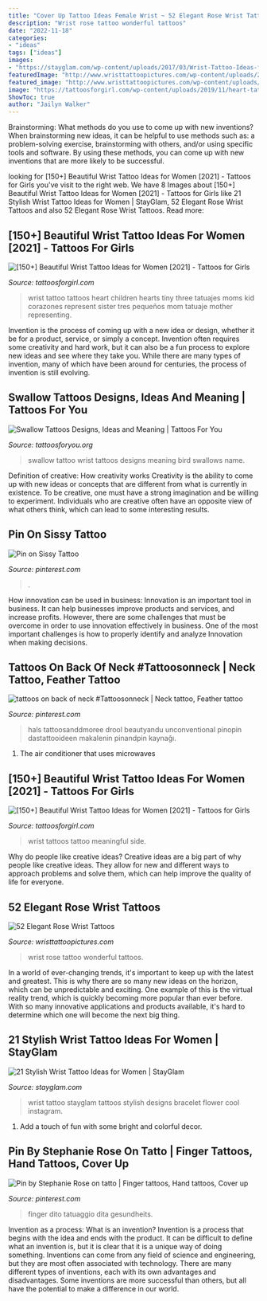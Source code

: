 ```yaml
---
title: "Cover Up Tattoo Ideas Female Wrist ~ 52 Elegant Rose Wrist Tattoos"
description: "Wrist rose tattoo wonderful tattoos"
date: "2022-11-18"
categories:
- "ideas"
tags: ["ideas"]
images:
- "https://stayglam.com/wp-content/uploads/2017/03/Wrist-Tattoo-Ideas-for-Women2.jpg"
featuredImage: "http://www.wristtattoopictures.com/wp-content/uploads/2016/07/Wonderful-Black-Rose-Tattoo-On-Wrist-rt150.jpg"
featured_image: "http://www.wristtattoopictures.com/wp-content/uploads/2016/07/Wonderful-Black-Rose-Tattoo-On-Wrist-rt150.jpg"
image: "https://tattoosforgirl.com/wp-content/uploads/2019/11/heart-tattoo-on-wrist-4.jpg"
ShowToc: true
author: "Jailyn Walker"
---
```



Brainstorming: What methods do you use to come up with new inventions?
When brainstorming new ideas, it can be helpful to use methods such as: a problem-solving exercise, brainstorming with others, and/or using specific tools and software. By using these methods, you can come up with new inventions that are more likely to be successful.

	

		
looking for [150+] Beautiful Wrist Tattoo Ideas for Women [2021] - Tattoos for Girls you've visit to the right web. We have 8 Images about [150+] Beautiful Wrist Tattoo Ideas for Women [2021] - Tattoos for Girls like 21 Stylish Wrist Tattoo Ideas for Women | StayGlam, 52 Elegant Rose Wrist Tattoos and also 52 Elegant Rose Wrist Tattoos. Read more:
		
    
## [150+] Beautiful Wrist Tattoo Ideas For Women [2021] - Tattoos For Girls

<img loading=lazy src="https://tattoosforgirl.com/wp-content/uploads/2019/11/heart-tattoo-on-wrist-4.jpg" onerror="this.onerror=null;this.src='https://tse1.mm.bing.net/th?id=OIP.bGp3Q9jSHiB32x2JXIWpmAHaLG&amp;pid=15.1';" alt="[150+] Beautiful Wrist Tattoo Ideas for Women [2021] - Tattoos for Girls">

_Source: tattoosforgirl.com_

>wrist tattoo tattoos heart children hearts tiny three tatuajes moms kid corazones represent sister tres pequeños mom tatuaje mother representing. 

	

Invention is the process of coming up with a new idea or design, whether it be for a product, service, or simply a concept. Invention often requires some creativity and hard work, but it can also be a fun process to explore new ideas and see where they take you. While there are many types of invention, many of which have been around for centuries, the process of invention is still evolving.

    
## Swallow Tattoos Designs, Ideas And Meaning | Tattoos For You

<img loading=lazy src="http://www.tattoosforyou.org/wp-content/uploads/2013/09/Swallow-Wrist-Tattoo-603x1024.jpg" onerror="this.onerror=null;this.src='https://tse1.mm.bing.net/th?id=OIP.FWRh82SgGYRdARvODh7NrQHaMk&amp;pid=15.1';" alt="Swallow Tattoos Designs, Ideas and Meaning | Tattoos For You">

_Source: tattoosforyou.org_

>swallow tattoo wrist tattoos designs meaning bird swallows name. 

	

Definition of creative: How creativity works
Creativity is the ability to come up with new ideas or concepts that are different from what is currently in existence. To be creative, one must have a strong imagination and be willing to experiment. Individuals who are creative often have an opposite view of what others think, which can lead to some interesting results.

    
## Pin On Sissy Tattoo

<img loading=lazy src="https://i.pinimg.com/736x/77/9e/f6/779ef6295b1cc115950493c58d4723f0.jpg" onerror="this.onerror=null;this.src='https://tse1.mm.bing.net/th?id=OIP.wz7HLo7oVebRC6plW17E8QHaNL&amp;pid=15.1';" alt="Pin on Sissy Tattoo">

_Source: pinterest.com_

>. 

	

How innovation can be used in business:
Innovation is an important tool in business. It can help businesses improve products and services, and increase profits. However, there are some challenges that must be overcome in order to use innovation effectively in business. One of the most important challenges is how to properly identify and analyze Innovation when making decisions.

    
## Tattoos On Back Of Neck #Tattoosonneck | Neck Tattoo, Feather Tattoo

<img loading=lazy src="https://i.pinimg.com/736x/3a/91/53/3a9153704c6e2e2ed33080fb185fd24b.jpg" onerror="this.onerror=null;this.src='https://tse2.mm.bing.net/th?id=OIP.xzuif-l9m4D-sSG1Y8rj2gHaHa&amp;pid=15.1';" alt="tattoos on back of neck #Tattoosonneck | Neck tattoo, Feather tattoo">

_Source: pinterest.com_

>hals tattoosanddmoree drool beautyandu unconventional pinopin dastattooideen makalenin pinandpin kaynağı. 

	

1. The air conditioner that uses microwaves

    
## [150+] Beautiful Wrist Tattoo Ideas For Women [2021] - Tattoos For Girls

<img loading=lazy src="https://tattoosforgirl.com/wp-content/uploads/2019/11/meaningful-wrist-tattoos-1.jpg" onerror="this.onerror=null;this.src='https://tse1.mm.bing.net/th?id=OIP.PXvA43gBICfXXKqjuQHNdAHaLH&amp;pid=15.1';" alt="[150+] Beautiful Wrist Tattoo Ideas for Women [2021] - Tattoos for Girls">

_Source: tattoosforgirl.com_

>wrist tattoos tattoo meaningful side. 

	

Why do people like creative ideas?
Creative ideas are a big part of why people like creative ideas. They allow for new and different ways to approach problems and solve them, which can help improve the quality of life for everyone.

    
## 52 Elegant Rose Wrist Tattoos

<img loading=lazy src="http://www.wristtattoopictures.com/wp-content/uploads/2016/07/Wonderful-Black-Rose-Tattoo-On-Wrist-rt150.jpg" onerror="this.onerror=null;this.src='https://tse2.mm.bing.net/th?id=OIP.RzrPA--mJTEKGWsOm5iILQHaJ4&amp;pid=15.1';" alt="52 Elegant Rose Wrist Tattoos">

_Source: wristtattoopictures.com_

>wrist rose tattoo wonderful tattoos. 

	

In a world of ever-changing trends, it's important to keep up with the latest and greatest. This is why there are so many new ideas on the horizon, which can be unpredictable and exciting. One example of this is the virtual reality trend, which is quickly becoming more popular than ever before. With so many innovative applications and products available, it's hard to determine which one will become the next big thing.

    
## 21 Stylish Wrist Tattoo Ideas For Women | StayGlam

<img loading=lazy src="https://stayglam.com/wp-content/uploads/2017/03/Wrist-Tattoo-Ideas-for-Women2.jpg" onerror="this.onerror=null;this.src='https://tse1.mm.bing.net/th?id=OIP.JOqqYECVnYESK9fWrDipOAHaEf&amp;pid=15.1';" alt="21 Stylish Wrist Tattoo Ideas for Women | StayGlam">

_Source: stayglam.com_

>wrist tattoo stayglam tattoos stylish designs bracelet flower cool instagram. 

	

1. Add a touch of fun with some bright and colorful decor.

    
## Pin By Stephanie Rose On Tatto | Finger Tattoos, Hand Tattoos, Cover Up

<img loading=lazy src="https://i.pinimg.com/736x/eb/ae/a5/ebaea516e9557821c823fcdb6435825d.jpg" onerror="this.onerror=null;this.src='https://tse2.mm.bing.net/th?id=OIP.GhktrCz9dutENA9IxhbQZwHaHa&amp;pid=15.1';" alt="Pin by Stephanie Rose on tatto | Finger tattoos, Hand tattoos, Cover up">

_Source: pinterest.com_

>finger dito tatuaggio dita gesundheits. 

	

Invention as a process: What is an invention?
Invention is a process that begins with the idea and ends with the product. It can be difficult to define what an invention is, but it is clear that it is a unique way of doing something. Inventions can come from any field of science and engineering, but they are most often associated with technology. There are many different types of inventions, each with its own advantages and disadvantages. Some inventions are more successful than others, but all have the potential to make a difference in our world.

